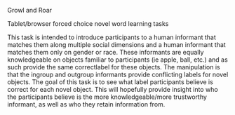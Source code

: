Growl and Roar

Tablet/browser forced choice novel word learning tasks

This task is intended to introduce participants to a human informant that matches them along multiple social dimensions and a human informant that matches them only on gender or race. These informants are equally knowledgeable on objects familiar to participants (ie apple, ball, etc.) and as such provide the same correctlabel for these objects. The manipulation is that the ingroup and outgroup informants provide conflicting labels for novel objects. The goal of this task is to see what label participants believe is correct for each novel object. This will hopefully provide insight into who the participants believe is the more knowledgeable/more trustworthy informant, as well as who they retain information from.
